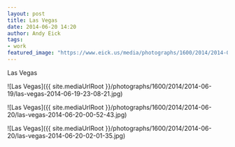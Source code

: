 ```yaml
---
layout: post
title: Las Vegas
date: 2014-06-20 14:20
author: Andy Eick
tags: 
- work
featured_image: "https://www.eick.us/media/photographs/1600/2014/2014-06-19/las-vegas-2014-06-19-23-08-21.jpg"
---
```

Las Vegas

![Las Vegas]({{ site.mediaUrlRoot }}/photographs/1600/2014/2014-06-19/las-vegas-2014-06-19-23-08-21.jpg)

![Las Vegas]({{ site.mediaUrlRoot }}/photographs/1600/2014/2014-06-20/las-vegas-2014-06-20-00-52-43.jpg)

![Las Vegas]({{ site.mediaUrlRoot }}/photographs/1600/2014/2014-06-20/las-vegas-2014-06-20-02-01-35.jpg)
